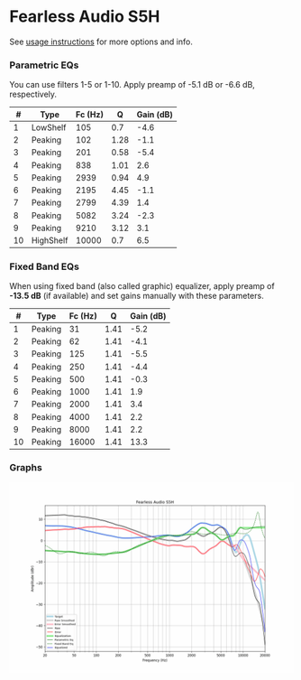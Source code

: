 # Fearless Audio S5H
See [usage instructions](https://github.com/jaakkopasanen/AutoEq#usage) for more options and info.

### Parametric EQs
You can use filters 1-5 or 1-10. Apply preamp of -5.1 dB or -6.6 dB, respectively.

|   # | Type      |   Fc (Hz) |    Q |   Gain (dB) |
|-----|-----------|-----------|------|-------------|
|   1 | LowShelf  |       105 | 0.7  |        -4.6 |
|   2 | Peaking   |       102 | 1.28 |        -1.1 |
|   3 | Peaking   |       201 | 0.58 |        -5.4 |
|   4 | Peaking   |       838 | 1.01 |         2.6 |
|   5 | Peaking   |      2939 | 0.94 |         4.9 |
|   6 | Peaking   |      2195 | 4.45 |        -1.1 |
|   7 | Peaking   |      2799 | 4.39 |         1.4 |
|   8 | Peaking   |      5082 | 3.24 |        -2.3 |
|   9 | Peaking   |      9210 | 3.12 |         3.1 |
|  10 | HighShelf |     10000 | 0.7  |         6.5 |

### Fixed Band EQs
When using fixed band (also called graphic) equalizer, apply preamp of **-13.5 dB** (if available) and set gains manually with these parameters.

|   # | Type    |   Fc (Hz) |    Q |   Gain (dB) |
|-----|---------|-----------|------|-------------|
|   1 | Peaking |        31 | 1.41 |        -5.2 |
|   2 | Peaking |        62 | 1.41 |        -4.1 |
|   3 | Peaking |       125 | 1.41 |        -5.5 |
|   4 | Peaking |       250 | 1.41 |        -4.4 |
|   5 | Peaking |       500 | 1.41 |        -0.3 |
|   6 | Peaking |      1000 | 1.41 |         1.9 |
|   7 | Peaking |      2000 | 1.41 |         3.4 |
|   8 | Peaking |      4000 | 1.41 |         2.2 |
|   9 | Peaking |      8000 | 1.41 |         2.2 |
|  10 | Peaking |     16000 | 1.41 |        13.3 |

### Graphs
![](./Fearless%20Audio%20S5H.png)
